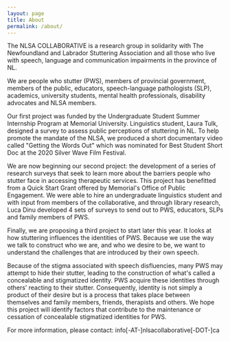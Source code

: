 ```yaml
---
layout: page
title: About
permalink: /about/
---
```



The NLSA COLLABORATIVE is a research group in solidarity with The Newfoundland and Labrador Stuttering Association and all those who live with speech, language and communication impairments in the province of NL.

We are people who stutter (PWS), members of provincial government, members of the public, educators, speech-language pathologists (SLP), academics, university students, mental health professionals, disability advocates and NLSA members.

Our first project was funded by the Undergraduate Student Summer Internship Program at Memorial University. Linguistics student, Laura Tulk, designed a survey to assess public perceptions of stuttering in NL. To help promote the mandate of the NLSA, we produced a short documentary video called "Getting the Words Out" which was nominated for Best Student Short Doc at the 2020 Silver Wave Film Festival.

We are now beginning our second project: the development of a series of research surveys that seek to learn more about the barriers people who stutter face in accessing therapeutic services. This project has benefitted from a Quick Start Grant offered by Memorial's Office of Public Engagement. We were able to hire an undergraduate linguistics student and with input from members of the collaborative, and through library research, Luca Dinu developed 4 sets of surveys to send out to PWS, educators, SLPs and family members of PWS.

Finally, we are proposing a third project to start later this year. It looks at how stuttering influences the identities of PWS. Because we use the way we talk to construct who we are, and who we desire to be, we want to understand the challenges that are introduced by their own speech.

Because of the stigma associated with speech disfluencies, many PWS may attempt to hide their stutter, leading to the construction of what's called a concealable and stigmatized identity. PWS acquire these identities through others’ reacting to their stutter. Consequently, identity is not simply a product of their desire but is a process that takes place between themselves and family members, friends, therapists and others. We hope this project will identify factors that contribute to the maintenance or cessation of concealable stigmatized identities for PWS.

For more information, please contact: info[-AT-]nlsacollaborative[-DOT-]ca
